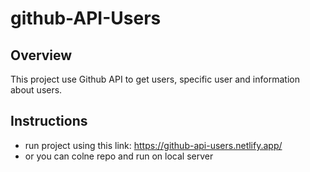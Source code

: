 # github-API-Users
## Overview
This project use Github API to get users, specific user and information about users.

## Instructions
- run project using this link: https://github-api-users.netlify.app/
- or you can colne repo and run on local server
